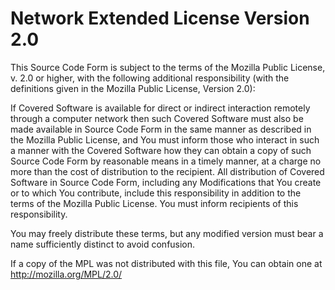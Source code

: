 Network Extended License Version 2.0
====================================

This Source Code Form is subject to the terms of the Mozilla Public License, v. 2.0 or higher, with the following additional responsibility (with the definitions given in the Mozilla Public License, Version 2.0):

If Covered Software is available for direct or indirect interaction remotely through a computer network then such Covered Software must also be made available in Source Code Form in the same manner as described in the Mozilla Public License, and You must inform those who interact in such a manner with the Covered Software how they can obtain a copy of such Source Code Form by reasonable means in a timely manner, at a charge no more than the cost of distribution to the recipient.
All distribution of Covered Software in Source Code Form, including any Modifications that You create or to which You contribute, include this responsibility in addition to the terms of the Mozilla Public License. You must inform recipients of this responsibility.

You may freely distribute these terms, but any modified version must bear a name sufficiently distinct to avoid confusion.

If a copy of the MPL was not distributed with this file, You can obtain one at http://mozilla.org/MPL/2.0/
